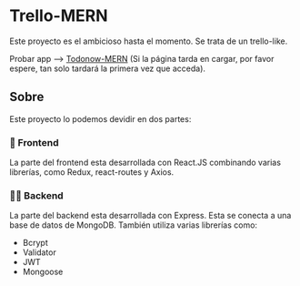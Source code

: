 # Trello-MERN
Este proyecto es el ambicioso hasta el momento. Se trata de un trello-like.

Probar app --> [Todonow-MERN](https://todonow-mern.herokuapp.com)
(Si la página tarda en cargar, por favor espere, tan solo tardará la primera vez que acceda).

## Sobre
Este proyecto lo podemos devidir en dos partes:

### 🎨 Frontend
La parte del frontend esta desarrollada con React.JS combinando varias librerías, como Redux, react-routes y Axios.

### 👨‍💻 Backend
La parte del backend esta desarrollada con Express. 
Esta se conecta a una base de datos de MongoDB. También utiliza varias librerías como:
- Bcrypt
- Validator
- JWT
- Mongoose

#